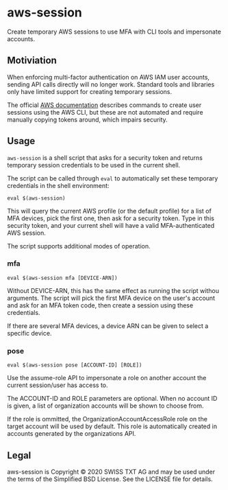 # aws-session

Create temporary AWS sessions to use MFA with CLI tools and impersonate
accounts.

## Motiviation

When enforcing multi-factor authentication on AWS IAM user accounts, sending API
calls directly will no longer work. Standard tools and libraries only have
limited support for creating temporary sessions.

The official [AWS documentation](https://aws.amazon.com/premiumsupport/knowledge-center/authenticate-mfa-cli/)
describes commands to create user sessions using the AWS CLI, but these are
not automated and require manually copying tokens around, which impairs
security.

## Usage

`aws-session` is a shell script that asks for a security token and returns
temporary session credentials to be used in the current shell.

The script can be called through `eval` to automatically set these temporary
credentials in the shell environment:

```shell
eval $(aws-session)
```

This will query the current AWS profile (or the default profile) for a list
of MFA devices, pick the first one, then ask for a security token. Type in
this security token, and your current shell will have a valid MFA-authenticated
AWS session.

The script supports additional modes of operation.

### mfa

```shell
eval $(aws-session mfa [DEVICE-ARN])
```

Without DEVICE-ARN, this has the same effect as running the script withou
arguments. The script will pick the first MFA device on the user's account and
ask for an MFA token code, then create a session using these credentials.

If there are several MFA devices, a device ARN can be given to select a
specific device.

### pose

```shell
eval $(aws-session pose [ACCOUNT-ID] [ROLE])
```

Use the assume-role API to impersonate a role on another account the current
session/user has access to.

The ACCOUNT-ID and ROLE parameters are optional. When no account ID is given,
a list of organization accounts will be shown to choose from.

If the role is ommitted, the OrganizationAccountAccessRole role on the target
account will be used by default. This role is automatically created in
accounts generated by the organizations API.

## Legal

aws-session is Copyright © 2020 SWISS TXT AG and may be used under the terms
of the Simplified BSD License. See the LICENSE file for details.
